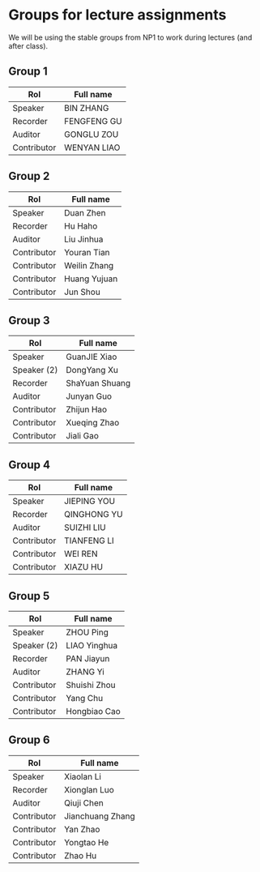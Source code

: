 # Groups for lecture assignments

We will be using the stable groups from NP1 to work during lectures (and after
class).


## Group 1
| Rol         | Full name    |
|-------------|--------------|
| Speaker     | BIN	ZHANG    |
| Recorder    | FENGFENG GU  |
| Auditor     | GONGLU ZOU   |
| Contributor | WENYAN LIAO  |


## Group 2
| Rol         | Full name    |
|-------------|--------------|
| Speaker     | Duan Zhen    |
| Recorder    | Hu Haho      |
| Auditor     | Liu Jinhua   |
| Contributor | Youran Tian  |
| Contributor | Weilin Zhang |
| Contributor | Huang Yujuan |
| Contributor | Jun Shou     |


## Group 3
| Rol         | Full name      |
|-------------|----------------|
| Speaker     | GuanJIE Xiao   |
| Speaker (2) | DongYang Xu    |
| Recorder    | ShaYuan Shuang |
| Auditor     | Junyan Guo     |
| Contributor | Zhijun Hao     |
| Contributor | Xueqing Zhao   |
| Contributor | Jiali Gao      |


## Group 4
| Rol         | Full name   |
|-------------|-------------|
| Speaker     | JIEPING	YOU |
| Recorder    | QINGHONG YU |
| Auditor     | SUIZHI LIU  |
| Contributor | TIANFENG LI |
| Contributor | WEI	REN     |
| Contributor | XIAZU HU    |


## Group 5
| Rol         | Full name     |
|-------------|---------------|
| Speaker     | ZHOU Ping     |
| Speaker (2) | LIAO Yinghua |
| Recorder    | PAN Jiayun    |
| Auditor     | ZHANG  Yi     |
| Contributor | Shuishi Zhou  |
| Contributor | Yang Chu      |
| Contributor | Hongbiao Cao  |


## Group 6
| Rol         | Full name        |
|-------------|------------------|
| Speaker     | Xiaolan Li       |
| Recorder    | Xionglan Luo     |
| Auditor     | Qiuji Chen       |
| Contributor | Jianchuang Zhang |
| Contributor | Yan Zhao         |
| Contributor | Yongtao He       |
| Contributor | Zhao Hu          |

